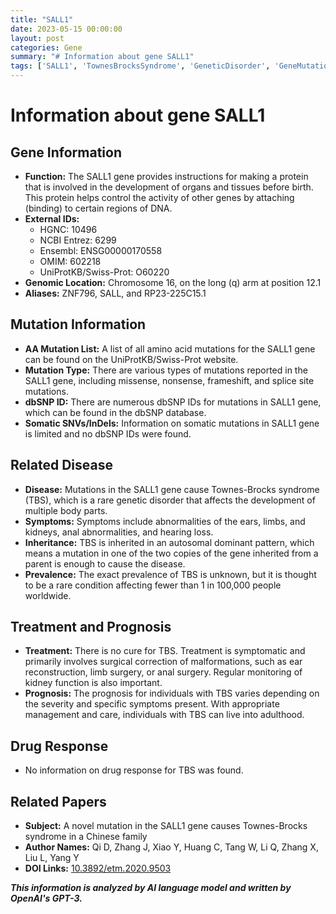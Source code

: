 ```yaml
---
title: "SALL1"
date: 2023-05-15 00:00:00
layout: post
categories: Gene
summary: "# Information about gene SALL1"
tags: ['SALL1', 'TownesBrocksSyndrome', 'GeneticDisorder', 'GeneMutation', 'SymptomaticTreatment', 'RareDisease', 'AutosomalDominant', 'OrganDevelopment']
---
```


# Information about gene SALL1

## Gene Information
- **Function:** The SALL1 gene provides instructions for making a protein that is involved in the development of organs and tissues before birth. This protein helps control the activity of other genes by attaching (binding) to certain regions of DNA.
- **External IDs:** 
    - HGNC: 10496
    - NCBI Entrez: 6299
    - Ensembl: ENSG00000170558
    - OMIM: 602218
    - UniProtKB/Swiss-Prot: O60220
- **Genomic Location:** Chromosome 16, on the long (q) arm at position 12.1
- **Aliases:** ZNF796, SALL, and RP23-225C15.1

## Mutation Information
- **AA Mutation List:** A list of all amino acid mutations for the SALL1 gene can be found on the UniProtKB/Swiss-Prot website.
- **Mutation Type:** There are various types of mutations reported in the SALL1 gene, including missense, nonsense, frameshift, and splice site mutations.
- **dbSNP ID:** There are numerous dbSNP IDs for mutations in SALL1 gene, which can be found in the dbSNP database.
- **Somatic SNVs/InDels:** Information on somatic mutations in SALL1 gene is limited and no dbSNP IDs were found.

## Related Disease
- **Disease:** Mutations in the SALL1 gene cause Townes-Brocks syndrome (TBS), which is a rare genetic disorder that affects the development of multiple body parts. 
- **Symptoms:** Symptoms include abnormalities of the ears, limbs, and kidneys, anal abnormalities, and hearing loss.
- **Inheritance:** TBS is inherited in an autosomal dominant pattern, which means a mutation in one of the two copies of the gene inherited from a parent is enough to cause the disease.
- **Prevalence:** The exact prevalence of TBS is unknown, but it is thought to be a rare condition affecting fewer than 1 in 100,000 people worldwide.

## Treatment and Prognosis
- **Treatment:** There is no cure for TBS. Treatment is symptomatic and primarily involves surgical correction of malformations, such as ear reconstruction, limb surgery, or anal surgery. Regular monitoring of kidney function is also important.
- **Prognosis:** The prognosis for individuals with TBS varies depending on the severity and specific symptoms present. With appropriate management and care, individuals with TBS can live into adulthood.

## Drug Response
- No information on drug response for TBS was found.

## Related Papers
- **Subject:** A novel mutation in the SALL1 gene causes Townes-Brocks syndrome in a Chinese family
- **Author Names:** Qi D, Zhang J, Xiao Y, Huang C, Tang W, Li Q, Zhang X, Liu L, Yang Y
- **DOI Links:** [10.3892/etm.2020.9503]([Click](https://doi.org/10.3892/etm.2020.9503))

**_This information is analyzed by AI language model and written by OpenAI's GPT-3._**
